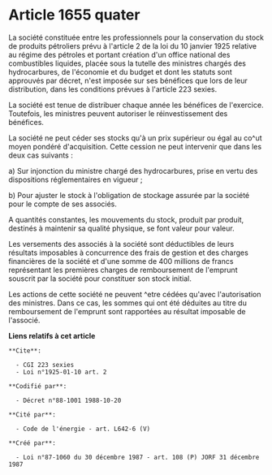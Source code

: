 # Article 1655 quater

La société constituée entre les professionnels pour la conservation du stock de produits pétroliers prévu à l'article 2 de la
loi du 10 janvier 1925 relative au régime des pétroles et portant création d'un office national des combustibles liquides,
placée sous la tutelle des ministres chargés des hydrocarbures, de l'économie et du budget et dont les statuts sont approuvés
par décret, n'est imposée sur ses bénéfices que lors de leur distribution, dans les conditions prévues à l'article 223
sexies.

La société est tenue de distribuer chaque année les bénéfices de l'exercice. Toutefois, les ministres peuvent autoriser le
réinvestissement des bénéfices.

La société ne peut céder ses stocks qu'à un prix supérieur ou égal au co^ut moyen pondéré d'acquisition. Cette cession ne
peut intervenir que dans les deux cas suivants :

a) Sur injonction du ministre chargé des hydrocarbures, prise en vertu des dispositions réglementaires en vigueur ;

b) Pour ajuster le stock à l'obligation de stockage assurée par la société pour le compte de ses associés.

A quantités constantes, les mouvements du stock, produit par produit, destinés à maintenir sa qualité physique, se font
valeur pour valeur.

Les versements des associés à la société sont déductibles de leurs résultats imposables à concurrence des frais de gestion et
des charges financières de la société et d'une somme de 400 millions de francs représentant les premières charges de
remboursement de l'emprunt souscrit par la société pour constituer son stock initial.

Les actions de cette société ne peuvent ^etre cédées qu'avec l'autorisation des ministres. Dans ce cas, les sommes qui ont
été déduites au titre du remboursement de l'emprunt sont rapportées au résultat imposable de l'associé.

**Liens relatifs à cet article**

	**Cite**:

	  - CGI 223 sexies
	  - Loi n°1925-01-10 art. 2

	**Codifié par**:

	  - Décret n°88-1001 1988-10-20

	**Cité par**:

	  - Code de l'énergie - art. L642-6 (V)

	**Créé par**:

	  - Loi n°87-1060 du 30 décembre 1987 - art. 108 (P) JORF 31 décembre 1987

